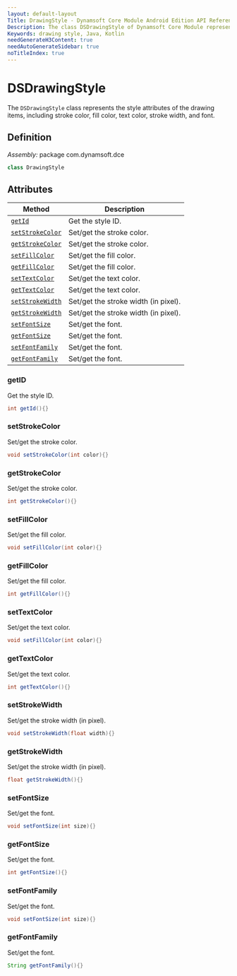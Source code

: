 ```yaml
---
layout: default-layout
Title: DrawingStyle - Dynamsoft Core Module Android Edition API Reference
Description: The class DSDrawingStyle of Dynamsoft Core Module represents the style attributes of the drawing items, including stroke color, fill color, text color, stroke width, and font.
Keywords: drawing style, Java, Kotlin
needGenerateH3Content: true
needAutoGenerateSidebar: true
noTitleIndex: true
---
```


# DSDrawingStyle

The `DSDrawingStyle` class represents the style attributes of the drawing items, including stroke color, fill color, text color, stroke width, and font.

## Definition

*Assembly:* package com.dynamsoft.dce

```java
class DrawingStyle
```

## Attributes

| Method | Description |
|------- |-------------|
| [`getId`](#getid) | Get the style ID. |
| [`setStrokeColor`](#setstrokecolor) | Set/get the stroke color. |
| [`getStrokeColor`](#getstrokecolor) | Set/get the stroke color. |
| [`setFillColor`](#setfillcolor) | Set/get the fill color. |
| [`getFillColor`](#getfillcolor) | Set/get the fill color. |
| [`setTextColor`](#settextcolor) | Set/get the text color. |
| [`getTextColor`](#gettextcolor) | Set/get the text color. |
| [`setStrokeWidth`](#setstrokewidth) | Set/get the stroke width (in pixel). |
| [`getStrokeWidth`](#getstrokewidth) | Set/get the stroke width (in pixel). |
| [`setFontSize`](#setfontsize) | Set/get the font. |
| [`getFontSize`](#getfontsize) | Set/get the font. |
| [`setFontFamily`](#setfontfamily) | Set/get the font. |
| [`getFontFamily`](#getfontfamily) | Set/get the font. |

### getID

Get the style ID.

```java
int getId(){}
```

### setStrokeColor

Set/get the stroke color.

```java
void setStrokeColor(int color){}
```

### getStrokeColor

Set/get the stroke color.

```java
int getStrokeColor(){}
```

### setFillColor

Set/get the fill color.

```java
void setFillColor(int color){}
```

### getFillColor

Set/get the fill color.

```java
int getFillColor(){}
```

### setTextColor

Set/get the text color.

```java
void setFillColor(int color){}
```

### getTextColor

Set/get the text color.

```java
int getTextColor(){}
```

### setStrokeWidth

Set/get the stroke width (in pixel).

```java
void setStrokeWidth(float width){}
```

### getStrokeWidth

Set/get the stroke width (in pixel).

```java
float getStrokeWidth(){}
```

### setFontSize

Set/get the font.

```java
void setFontSize(int size){}
```

### getFontSize

Set/get the font.

```java
int getFontSize(){}
```

### setFontFamily

Set/get the font.

```java
void setFontSize(int size){}
```

### getFontFamily

Set/get the font.

```java
String getFontFamily(){}
```
